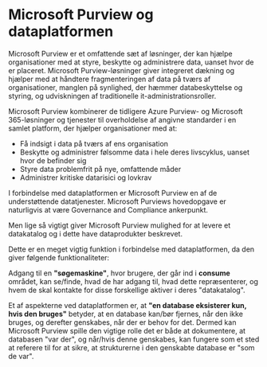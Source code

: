 # Microsoft Purview og dataplatformen

Microsoft Purview er et omfattende sæt af løsninger, der kan hjælpe organisationer med at styre, beskytte og administrere data, uanset hvor de er placeret. Microsoft Purview-løsninger giver integreret dækning og hjælper med at håndtere fragmenteringen af data på tværs af organisationer, manglen på synlighed, der hæmmer databeskyttelse og styring, og udviskningen af traditionelle it-administrationsroller.

Microsoft Purview kombinerer de tidligere Azure Purview- og Microsoft 365-løsninger og tjenester til overholdelse af angivne standarder i en samlet platform, der hjælper organisationer med at:

- Få indsigt i data på tværs af ens organisation
- Beskytte og administrer følsomme data i hele deres livscyklus, uanset hvor de befinder sig
- Styre data problemfrit på nye, omfattende måder
- Administrer kritiske datarisici og lovkrav

I forbindelse med dataplatformen er Microsoft Purview en af de understøttende datatjenester. Microsoft Purviews hovedopgave er naturligvis at være Governance and Compliance ankerpunkt.

Men lige så vigtigt giver Microsoft Purview mulighed for at levere et datakatalog og i dette have dataprodukter beskrevet.

Dette er en meget vigtig funktion i forbindelse med dataplatformen, da den giver følgende funktionaliteter:

Adgang til en **"søgemaskine"**, hvor brugere, der går ind i **consume** området, kan se/finde, hvad de har adgang til, hvad dette repræsenterer, og hvem de skal kontakte for disse forskellige aktiver i deres "datakatalog".

Et af aspekterne ved dataplatformen er, at **"en database eksisterer kun, hvis den bruges"** betyder, at en database kan/bør fjernes, når den ikke bruges, og derefter genskabes, når der er behov for det. Dermed kan Microsoft Purview spille den vigtige rolle det er både at dokumentere, at databasen "var der", og når/hvis denne genskabes, kan fungere som et sted at referere til for at sikre, at strukturerne i den genskabte database er "som de var".